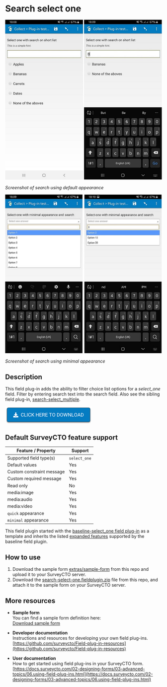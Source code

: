 # Search select one
![Default appearance for the 'search-select-one' field plug-in](extras/default-search.jpg)

*Screenshot of search using default appearance*

![Appearance for the 'search-select-one' field plug-in with minimal](extras/minimal-search.jpg)

*Screenshot of search using minimal appearance*

## Description

This field plug-in adds the ability to filter choice list options for a *select_one* field. Filter by entering search text into the search field. Also see the sibling field plug-in, [search-select_multiple](https://github.com/surveycto/search-select-multiple).

[![Download now](extras/download-button.png)](https://github.com/surveycto/search-select-one/raw/master/search-select-one.fieldplugin.zip)

## Default SurveyCTO feature support

| Feature / Property | Support |
| --- | --- |
| Supported field type(s) | `select_one`|
| Default values | Yes |
| Custom constraint message | Yes |
| Custom required message | Yes |
| Read only | No |
| media:image | Yes |
| media:audio | Yes |
| media:video | Yes |
| `quick` appearance | Yes |
| `minimal` appearance | Yes |

This field plugin started with the [baseline-select_one field plug-in](https://github.com/surveycto/baseline-select_one) as a template and inherits the listed [expanded features](https://github.com/surveycto/baseline-select_one#expanded-feature-support) supported by the baseline field plugin. 

## How to use

1. Download the sample form [extras/sample-form](https://github.com/surveycto/search-select-one/raw/master/extras/sample-form/Sample%20Form%20-%20Search%20a%20select_one%20choice%20list.xlsx) from this repo and upload it to your SurveyCTO server.
1. Download the [search-select-one.fieldplugin.zip](https://github.com/surveycto/search-select-one/raw/master/search-select-one.fieldplugin.zip) file from this repo, and attach it to the sample form on your SurveyCTO server.

## More resources

* **Sample form**  
You can find a sample form definition here:   
[Download sample form](https://github.com/surveycto/search-select-one/raw/master/search-select-one.fieldplugin.zip)  

* **Developer documentation**  
Instructions and resources for developing your own field plug-ins.  
[https://github.com/surveycto/Field-plug-in-resources](https://github.com/surveycto/Field-plug-in-resources)

* **User documentation**  
How to get started using field plug-ins in your SurveyCTO form.  
[https://docs.surveycto.com/02-designing-forms/03-advanced-topics/06.using-field-plug-ins.html](https://docs.surveycto.com/02-designing-forms/03-advanced-topics/06.using-field-plug-ins.html)
